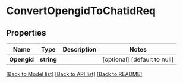 # ConvertOpengidToChatidReq

## Properties
Name | Type | Description | Notes
------------ | ------------- | ------------- | -------------
**Opengid** | **string** |  | [optional] [default to null]

[[Back to Model list]](../README.md#documentation-for-models) [[Back to API list]](../README.md#documentation-for-api-endpoints) [[Back to README]](../README.md)


